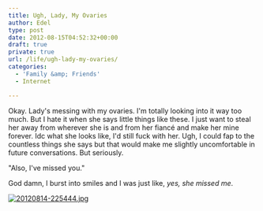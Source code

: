 ```yaml
---
title: Ugh, Lady, My Ovaries
author: Edel
type: post
date: 2012-08-15T04:52:32+00:00
draft: true
private: true
url: /life/ugh-lady-my-ovaries/
categories:
  - 'Family &amp; Friends'
  - Internet

---
```

Okay. Lady's messing with my ovaries. I'm totally looking into it way too much. But I hate it when she says little things like these. I just want to steal her away from wherever she is and from her fiancé and make her mine forever. Idc what she looks like, I'd still fuck with her. Ugh, I could fap to the countless things she says but that would make me slightly uncomfortable in future conversations. But seriously.

"Also, I've missed you."

God damn, I burst into smiles and I was just like, _yes, she missed me_.

[<img src="http://brokenphrases.info/wp-content/uploads/2012/08/20120814-225444.jpg" alt="20120814-225444.jpg" class="alignnone size-full" />][1]




 [1]: http://brokenphrases.info/wp-content/uploads/2012/08/20120814-225444.jpg